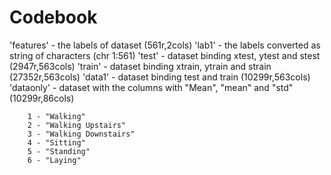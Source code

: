 # Codebook
'features' - the labels of dataset (561r,2cols)
'lab1' - the labels converted as string of characters (chr 1:561)
'test' - dataset binding xtest, ytest and stest (2947r,563cols)
'train' - dataset binding xtrain, ytrain and strain (27352r,563cols)
'data1' - dataset binding test and train (10299r,563cols)
'dataonly' - dataset with the columns with "Mean", "mean" and "std" (10299r,86cols)


        1 - "Walking"
        2 - "Walking Upstairs"
        3 - "Walking Downstairs"
        4 - "Sitting"
        5 - "Standing"
        6 - "Laying"
